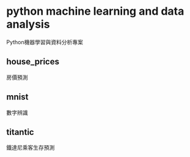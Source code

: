 # python machine learning and data analysis
Python機器學習與資料分析專案

## house_prices
房價預測

## mnist
數字辨識

## titantic
鐵達尼乘客生存預測

